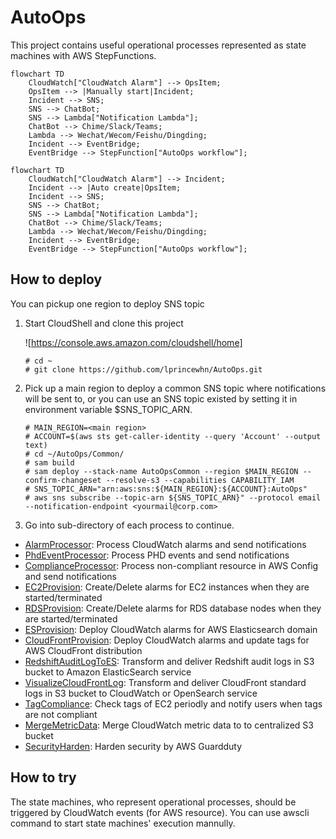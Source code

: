 # AutoOps

This project contains useful operational processes represented as state machines with AWS StepFunctions. 


```mermaid
flowchart TD
    CloudWatch["CloudWatch Alarm"] --> OpsItem;
    OpsItem --> |Manually start|Incident;
    Incident --> SNS;
	SNS --> ChatBot;
	SNS --> Lambda["Notification Lambda"];
	ChatBot --> Chime/Slack/Teams;
	Lambda --> Wechat/Wecom/Feishu/Dingding;
	Incident --> EventBridge;
	EventBridge --> StepFunction["AutoOps workflow"];
```

```mermaid
flowchart TD
    CloudWatch["CloudWatch Alarm"] --> Incident;
    Incident --> |Auto create|OpsItem;
    Incident --> SNS;
	SNS --> ChatBot;
	SNS --> Lambda["Notification Lambda"];
	ChatBot --> Chime/Slack/Teams;
	Lambda --> Wechat/Wecom/Feishu/Dingding;
	Incident --> EventBridge;
	EventBridge --> StepFunction["AutoOps workflow"];
```

## How to deploy

You can pickup one region to deploy SNS topic 

1. Start CloudShell and clone this project

    ![https://console.aws.amazon.com/cloudshell/home]

    ```
    # cd ~
    # git clone https://github.com/lprincewhn/AutoOps.git
    ```

2. Pick up a main region to deploy a common SNS topic where notifications will be sent to, or you can use an SNS topic existed by setting it in environment variable $SNS_TOPIC_ARN.
   
    ```
    # MAIN_REGION=<main region>
    # ACCOUNT=$(aws sts get-caller-identity --query 'Account' --output text)
    # cd ~/AutoOps/Common/
    # sam build
    # sam deploy --stack-name AutoOpsCommon --region $MAIN_REGION --confirm-changeset --resolve-s3 --capabilities CAPABILITY_IAM
    # SNS_TOPIC_ARN="arn:aws:sns:${MAIN_REGION}:${ACCOUNT}:AutoOps"
    # aws sns subscribe --topic-arn ${SNS_TOPIC_ARN}" --protocol email --notification-endpoint <yourmail@corp.com> 
    ```

3. Go into sub-directory of each process to continue.

- [AlarmProcessor](AlarmProcessor): Process CloudWatch alarms and send notifications
- [PhdEventProcessor](PhdEventProcessor): Process PHD events and send notifications
- [ComplianceProcessor](ComplianceProcessor): Process non-compliant resource in AWS Config and send notifications
- [EC2Provision](EC2Provision): Create/Delete alarms for EC2 instances when they are started/terminated
- [RDSProvision](RDSProvision): Create/Delete alarms for RDS database nodes when they are started/terminated
- [ESProvision](ESProvision): Deploy CloudWatch alarms for AWS Elasticsearch domain
- [CloudFrontProvision](CloudFrontProvision): Deploy CloudWatch alarms and update tags for AWS CloudFront distribution
- [RedshiftAuditLogToES](RedshiftAuditLogToES): Transform and deliver Redshift audit logs in S3 bucket to Amazon ElasticSearch service
- [VisualizeCloudFrontLog](VisualizeCloudFrontLog): Transform and deliver CloudFront standard logs in S3 bucket to CloudWatch or OpenSearch service
- [TagCompliance](TagCompliance): Check tags of EC2 periodly and notify users when tags are not compliant
- [MergeMetricData](MergeMetricData): Merge CloudWatch metric data to to centralized S3 bucket
- [SecurityHarden](SecurityHarden): Harden security by AWS Guardduty

## How to try

The state machines, who represent operational processes, should be triggered by CloudWatch events (for AWS resource). You can use awscli command to start state machines' execution mannully.

